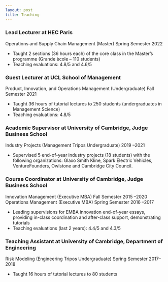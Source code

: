 ```yaml
---
layout: post
title: Teaching
---
```


### Lead Lecturer at HEC Paris
Operations and Supply Chain Management (Master) Spring Semester 2022
* Taught 2 sections (36 hours each) of the core class in the Master’s programme (Grande  ́ecole – 110 students)
* Teaching evaluations: 4.8/5 and 4.6/5

### Guest Lecturer at UCL School of Management
Product, Innovation, and Operations Management (Undergraduate) Fall Semester 2021
* Taught 36 hours of tutorial lectures to 250 students (undergraduates in Management Science)
* Teaching evaluations: 4.8/5

### Academic Supervisor at University of Cambridge, Judge Business School
Industry Projects (Management Tripos Undergraduate) 2019 –2021
* Supervised 5 end-of-year industry projects (18 students) with the following organizations: Glaxo Smith Kline,
Spark Electric Vehicles, VentureFounders, Owlstone and Cambridge City Council.

### Course Coordinator at University of Cambridge, Judge Business School
Innovation Management (Executive MBA) Fall Semester 2015 –2020
Operations Management (Executive MBA) Spring Semester 2016 –2017
* Leading supervisions for EMBA innovation end-of-year essays, providing in-class coordination and after-class
support, demonstrating tutorials
* Teaching evaluations (last 2 years): 4.4/5 and 4.3/5

### Teaching Assistant at University of Cambridge, Department of Engineering
Risk Modeling (Engineering Tripos Undergraduate) Spring Semester 2017–2018
* Taught 16 hours of tutorial lectures to 80 students
